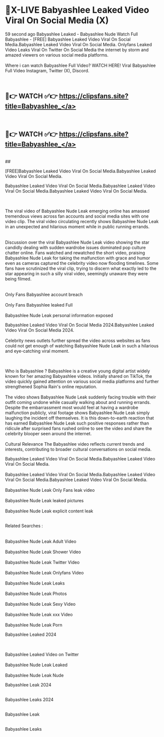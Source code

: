 # 🔴X-LIVE Babyashlee  Leaked Video Viral On Social Media (X)<br>


59 second ago Babyashlee  Leaked  - Babyashlee  Nude  Watch Full Babyashlee  - [FREE] Babyashlee  Leaked Video Viral On Social Media.Babyashlee  Leaked Video Viral On Social Media.   Onlyfans Leaked Video Leaks Viral On Twitter On Social Media the internet by storm and amazed viewers on various social media platforms. <br><br>
Where i can watch Babyashlee  Full Video? WATCH HERE! Viral Babyashlee  Full Video Instagram, Twitter (X), Discord. <br>


 <br>

##  🔴👉 WATCH ✅👉  <a href="https://clipsfans.site?title=Babyashlee_&ref=git">https://clipsfans.site?title=Babyashlee_</a> <br>
  <br>

##  🔴👉 WATCH ✅👉  <a href="https://clipsfans.site?title=Babyashlee_&ref=git">https://clipsfans.site?title=Babyashlee_</a> <br>
  <br>
  ##



[FREE]Babyashlee  Leaked Video Viral On Social Media.Babyashlee  Leaked Video Viral On Social Media. <br>

Babyashlee  Leaked Video Viral On Social Media.Babyashlee  Leaked Video Viral On Social Media.Babyashlee  Leaked Video Viral On Social Media. <br>


  <br>

  <br>
The viral video of Babyashlee  Nude Leak emerging online has amassed tremendous views across fan accounts and social media sites with one video clip. The viral video circulating recently shows Babyashlee  Nude Leak in an unexpected and hilarious moment while in public running errands.<br>
<br>


<br>
Discussion over the viral Babyashlee  Nude Leak video showing the star candidly dealing with sudden wardrobe issues dominated pop culture chatter online. Fans watched and rewatched the short video, praising Babyashlee  Nude Leak for taking the malfunction with grace and humor even as cameras captured the celebrity video now flooding timelines. Some fans have scrutinized the viral clip, trying to discern what exactly led to the star appearing in such a silly viral video, seemingly unaware they were being filmed.<br>
<br>
<br> 
Only Fans Babyashlee  account breach<br>
<br>
Only Fans Babyashlee  leaked Full <br>
<br>
Babyashlee  Nude Leak personal information exposed<br>

Babyashlee  Leaked Video Viral On Social Media 2024.Babyashlee  Leaked Video Viral On Social Media 2024. <br>
<br>
Celebrity news outlets further spread the video across websites as fans could not get enough of watching Babyashlee  Nude Leak in such a hilarious and eye-catching viral moment.<br>
<br>

<br>
Who is Babyashlee ? Babyashlee  is a creative young digital artist widely known for her amazing Babyashlee  videos. Initially shared on TikTok, the video quickly gained attention on various social media platforms and further strengthened Sophia Rain's online reputation.<br>
<br>
The video shows Babyashlee  Nude Leak suddenly facing trouble with their outfit coming undone while casually walking about and running errands. Despite the embarrassment most would feel at having a wardrobe malfunction publicly, viral footage shows Babyashlee  Nude Leak simply laughing the incident off themselves. It is this down-to-earth reaction that has earned Babyashlee  Nude Leak such positive responses rather than ridicule after surprised fans rushed online to see the video and share the celebrity blooper seen around the internet.<br>
<br>
Cultural Relevance The Babyashlee  video reflects current trends and interests, contributing to broader cultural conversations on social media.<br>

Babyashlee  Leaked Video Viral On Social Media.Babyashlee  Leaked Video Viral On Social Media.<br>
<br>
Babyashlee  Leaked Video Viral On Social Media.Babyashlee  Leaked Video Viral On Social Media.Babyashlee  Leaked Video Viral On Social Media.<br>
<br>
Babyashlee  Nude Leak Only Fans leak video<br>
<br>
Babyashlee  Nude Leak leaked pictures<br>
<br>
Babyashlee  Nude Leak explicit content leak<br>


<br>
Related Searches :<br>
<br>

<br>
Babyashlee  Nude Leak Adult Video<br>
<br>
Babyashlee  Nude Leak Shower Video<br>
<br>
Babyashlee  Nude Leak Twitter Video<br>
<br>
Babyashlee  Nude Leak Onlyfans Video<br>
<br>
Babyashlee  Nude Leak Leaks<br>
<br>
Babyashlee  Nude Leak Photos<br>

<br>
Babyashlee  Nude Leak Sexy Video<br>
<br>
Babyashlee  Nude Leak xxx Video<br>
<br>
Babyashlee  Nude Leak Porn<br>

Babyashlee   Leaked 2024 <br> <br>
<br>

Babyashlee  Leaked Video on Twitter <br>
<br>
Babyashlee  Nude Leak Leaked<br>
<br>
Babyashlee  Nude Leak Nude<br>


Babyashlee   Leak 2024 <br> <br>



Babyashlee   Leaks 2024 <br> <br>



 
Babyashlee   Leak<br> <br>



Babyashlee   Leaks<br> <br>





</p>




 



</p>










